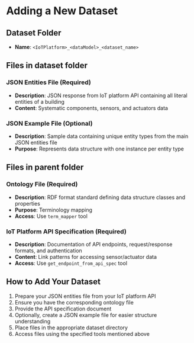 
# Adding a New Dataset

## Dataset Folder

- **Name**: `<IoTPlatform>_<dataModel>_<dataset_name>`

## Files in dataset folder

### JSON Entities File (Required)
- **Description**: JSON response from IoT platform API containing all literal entities of a building
- **Content**: Systematic components, sensors, and actuators data

### JSON Example File (Optional)
- **Description**: Sample data containing unique entity types from the main JSON entities file
- **Purpose**: Represents data structure with one instance per entity type


## Files in parent folder

### Ontology File (Required)
- **Description**: RDF format standard defining data structure classes and properties
- **Purpose**: Terminology mapping
- **Access**: Use `term_mapper` tool

### IoT Platform API Specification (Required)
- **Description**: Documentation of API endpoints, request/response formats, and authentication
- **Content**: Link patterns for accessing sensor/actuator data
- **Access**: Use `get_endpoint_from_api_spec` tool


## How to Add Your Dataset

1. Prepare your JSON entities file from your IoT platform API
2. Ensure you have the corresponding ontology file
3. Provide the API specification document
4. Optionally, create a JSON example file for easier structure understanding
5. Place files in the appropriate dataset directory
6. Access files using the specified tools mentioned above

